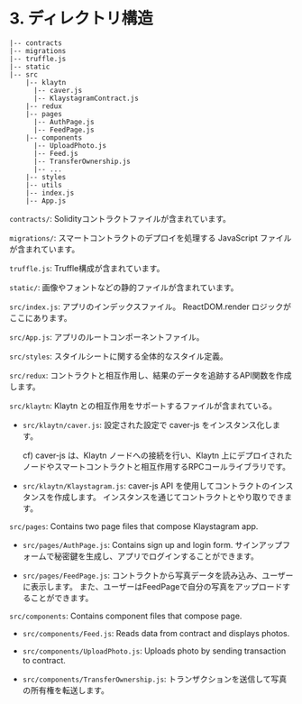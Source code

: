 # 3. ディレクトリ構造 <a id="3-directory-structure"></a>

```text
|-- contracts
|-- migrations
|-- truffle.js
|-- static
|-- src
    |-- klaytn
      |-- caver.js
      |-- KlaystagramContract.js
    |-- redux
    |-- pages
      |-- AuthPage.js
      |-- FeedPage.js
    |-- components
      |-- UploadPhoto.js
      |-- Feed.js
      |-- TransferOwnership.js
      |-- ...
    |-- styles
    |-- utils
    |-- index.js
    |-- App.js
```

`contracts/`: Solidityコントラクトファイルが含まれています。

`migrations/`: スマートコントラクトのデプロイを処理する JavaScript ファイルが含まれています。

`truffle.js`: Truffle構成が含まれています。

`static/`: 画像やフォントなどの静的ファイルが含まれています。

`src/index.js`: アプリのインデックスファイル。 ReactDOM.render ロジックがここにあります。

`src/App.js`: アプリのルートコンポーネントファイル。

`src/styles`: スタイルシートに関する全体的なスタイル定義。

`src/redux`: コントラクトと相互作用し、結果のデータを追跡するAPI関数を作成します。

`src/klaytn`: Klaytn との相互作用をサポートするファイルが含まれている。

* `src/klaytn/caver.js`: 設定された設定で caver-js をインスタンス化します。

  cf\) caver-js は、Klaytn ノードへの接続を行い、Klaytn 上にデプロイされたノードやスマートコントラクトと相互作用するRPCコールライブラリです。

* `src/klaytn/Klaystagram.js`: caver-js API を使用してコントラクトのインスタンスを作成します。 インスタンスを通じてコントラクトとやり取りできます。

`src/pages`: Contains two page files that compose Klaystagram app.

* `src/pages/AuthPage.js`: Contains sign up and login form. サインアップフォームで秘密鍵を生成し、アプリでログインすることができます。

* `src/pages/FeedPage.js`: コントラクトから写真データを読み込み、ユーザーに表示します。 また、ユーザーはFeedPageで自分の写真をアップロードすることができます。

`src/components`: Contains component files that compose page.

* `src/components/Feed.js`: Reads data from contract and displays photos.

* `src/components/UploadPhoto.js`: Uploads photo by sending transaction to contract.

* `src/components/TransferOwnership.js`: トランザクションを送信して写真の所有権を転送します。


 


